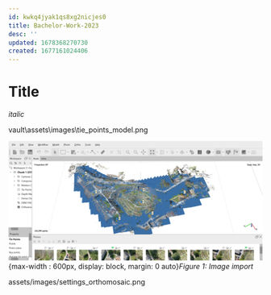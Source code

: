 ```yaml
---
id: kwkq4jyak1qs8xg2nicjes0
title: Bachelor-Work-2023
desc: ''
updated: 1678368270730
created: 1677161024406
---
```

# Title

*italic*


vault\assets\images\tie_points_model.png

![image import](assets/images/tie_points_model.png){max-width : 600px, display: block, margin: 0 auto}*Figure 1: Image import*

assets/images/settings_orthomosaic.png